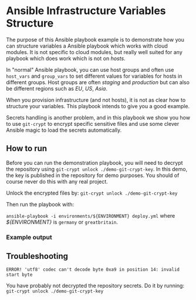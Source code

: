 Ansible Infrastructure Variables Structure
==========================================

The purpose of this Ansible playbook example is to demonstrate how you can structure variables a Ansible playbook which works 
with cloud modules. It is not specific to cloud modules, but really well suited for any playbook which does work which 
is not on *hosts*.

In "normal" Ansible playbook, you can use host groups and often use `host_vars` and `group_vars` to set different values
for variables for hosts in different groups. Host groups are often *staging* and *production* but can also be different
regions such as *EU*, *US*, *Asia*.

When you provision infrastructure (and not hosts), it is not as clear how to structure your variables. This playbook
intends to give you a good example.

Secrets handling is another problem, and in this playbook we show you how to use `git-crypt` to encrypt specific 
sensitive files and use some clever Ansible magic to load the secrets automatically.


## How to run
Before you can run the demonstration playbook, you will need to decrypt the repository using `git-crypt unlock ./demo-git-crypt-key`.
In this demo, the key is published in the repository for demo purposes. You should of course never do this with any real project.

Unlock the encrypted files by: `git-crypt unlock ./demo-git-crypt-key`

Then run the playbook with:

`ansible-playbook -i environments/${ENVIRONMENT} deploy.yml`
where *${ENVIRONMENT}* is `germany` or `greatbritain`.

### Example output

## Troubleshooting
```
ERROR! 'utf8' codec can't decode byte 0xa9 in position 14: invalid start byte
```
You have probably not decrypted the repository secrets. Do it by running: `git-crypt unlock ./demo-git-crypt-key`

